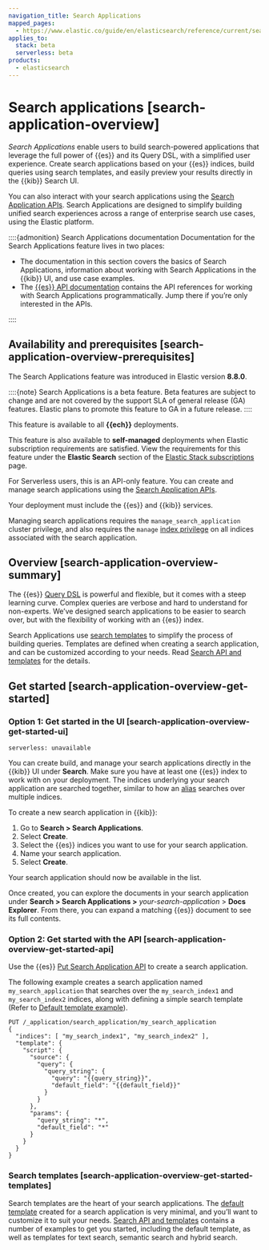 ```yaml
---
navigation_title: Search Applications
mapped_pages:
  - https://www.elastic.co/guide/en/elasticsearch/reference/current/search-application-overview.html
applies_to:
  stack: beta
  serverless: beta
products:
  - elasticsearch
---
```


# Search applications [search-application-overview]


*Search Applications* enable users to build search-powered applications that leverage the full power of {{es}} and its Query DSL, with a simplified user experience. Create search applications based on your {{es}} indices, build queries using search templates, and easily preview your results directly in the {{kib}} Search UI.

You can also interact with your search applications using the [Search Application APIs](https://www.elastic.co/docs/api/doc/elasticsearch/group/endpoint-search_application). Search Applications are designed to simplify building unified search experiences across a range of enterprise search use cases, using the Elastic platform.

::::{admonition} Search Applications documentation
Documentation for the Search Applications feature lives in two places:

* The documentation in this section covers the basics of Search Applications, information about working with Search Applications in the {{kib}} UI, and use case examples.
* The [{{es}} API documentation](https://www.elastic.co/docs/api/doc/elasticsearch/group/endpoint-search_application) contains the API references for working with Search Applications programmatically. Jump there if you’re only interested in the APIs.

::::



## Availability and prerequisites [search-application-overview-prerequisites] 

The Search Applications feature was introduced in Elastic version **8.8.0**.

::::{note} 
Search Applications is a beta feature. Beta features are subject to change and are not covered by the support SLA of general release (GA) features. Elastic plans to promote this feature to GA in a future release.
::::


This feature is available to all **{{ech}}** deployments.

This feature is also available to **self-managed** deployments when Elastic subscription requirements are satisfied. View the requirements for this feature under the **Elastic Search** section of the [Elastic Stack subscriptions](https://www.elastic.co/subscriptions) page.

For Serverless users, this is an API-only feature. You can create and manage search applications using the [Search Application APIs](https://www.elastic.co/docs/api/doc/elasticsearch-serverless/group/endpoint-search_application).

Your deployment must include the {{es}} and {{kib}} services.

Managing search applications requires the `manage_search_application` cluster privilege, and also requires the `manage` [index privilege](../../deploy-manage/users-roles/cluster-or-deployment-auth/elasticsearch-privileges.md#privileges-list-indices) on all indices associated with the search application.


## Overview [search-application-overview-summary] 

The {{es}} [Query DSL](../../explore-analyze/query-filter/languages/querydsl.md) is powerful and flexible, but it comes with a steep learning curve. Complex queries are verbose and hard to understand for non-experts. We’ve designed search applications to be easier to search over, but with the flexibility of working with an {{es}} index.

Search Applications use [search templates](search-templates.md) to simplify the process of building queries. Templates are defined when creating a search application, and can be customized according to your needs. Read [Search API and templates](search-applications/search-application-api.md) for the details.


## Get started [search-application-overview-get-started] 


### Option 1: Get started in the UI [search-application-overview-get-started-ui] 

```{applies_to}
serverless: unavailable
```

You can create build, and manage your search applications directly in the {{kib}} UI under **Search**. Make sure you have at least one {{es}} index to work with on your deployment. The indices underlying your search application are searched together, similar to how an [alias](../../manage-data/data-store/aliases.md) searches over multiple indices.

To create a new search application in {{kib}}:

1. Go to **Search > Search Applications**.
2. Select **Create**.
3. Select the {{es}} indices you want to use for your search application.
4. Name your search application.
5. Select **Create**.

Your search application should now be available in the list.

Once created, you can explore the documents in your search application under **Search > Search Applications >** *your-search-application* > **Docs Explorer**. From there, you can expand a matching {{es}} document to see its full contents.


### Option 2: Get started with the API [search-application-overview-get-started-api] 

Use the {{es}} [Put Search Application API](https://www.elastic.co/docs/api/doc/elasticsearch/operation/operation-search-application-put) to create a search application.

The following example creates a search application named `my_search_application` that searches over the `my_search_index1` and `my_search_index2` indices, along with defining a simple search template (Refer to [Default template example](search-applications/search-application-api.md#search-application-api-default-template)).

```console
PUT /_application/search_application/my_search_application
{
  "indices": [ "my_search_index1", "my_search_index2" ],
  "template": {
    "script": {
      "source": {
        "query": {
          "query_string": {
            "query": "{{query_string}}",
            "default_field": "{{default_field}}"
          }
        }
      },
      "params": {
        "query_string": "*",
        "default_field": "*"
      }
    }
  }
}
```


### Search templates [search-application-overview-get-started-templates] 

Search templates are the heart of your search applications. The [default template](search-applications/search-application-api.md#search-application-api-default-template) created for a search application is very minimal, and you’ll want to customize it to suit your needs. [Search API and templates](search-applications/search-application-api.md) contains a number of examples to get you started, including the default template, as well as templates for text search, semantic search and hybrid search.




